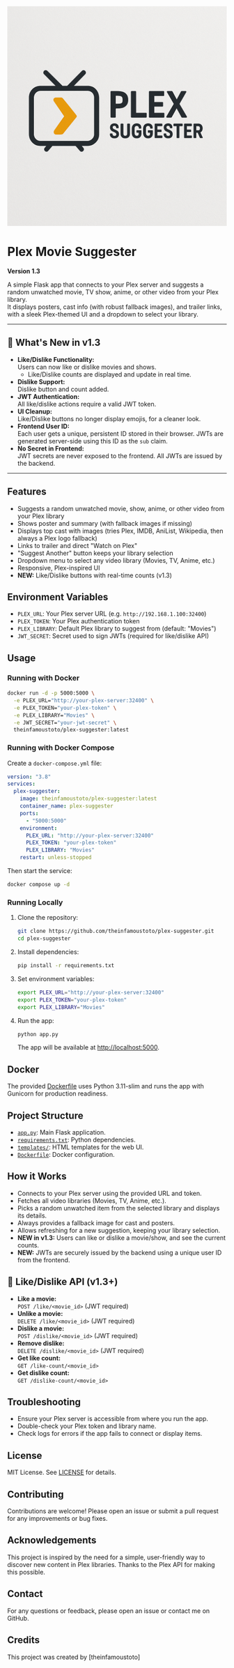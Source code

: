 ![Plex Suggester Logo](assets/logo.png)

# Plex Movie Suggester

**Version 1.3**

A simple Flask app that connects to your Plex server and suggests a random unwatched movie, TV show, anime, or other video from your Plex library.  
It displays posters, cast info (with robust fallback images), and trailer links, with a sleek Plex-themed UI and a dropdown to select your library.

---

## 🚀 What's New in v1.3

- **Like/Dislike Functionality:**  
  Users can now like or dislike movies and shows.  
  - Like/Dislike counts are displayed and update in real time.
- **Dislike Support:**  
  Dislike button and count added.
- **JWT Authentication:**  
  All like/dislike actions require a valid JWT token.
- **UI Cleanup:**  
  Like/Dislike buttons no longer display emojis, for a cleaner look.
- **Frontend User ID:**  
  Each user gets a unique, persistent ID stored in their browser. JWTs are generated server-side using this ID as the `sub` claim.
- **No Secret in Frontend:**  
  JWT secrets are never exposed to the frontend. All JWTs are issued by the backend.

---

## Features

- Suggests a random unwatched movie, show, anime, or other video from your Plex library
- Shows poster and summary (with fallback images if missing)
- Displays top cast with images (tries Plex, IMDB, AniList, Wikipedia, then always a Plex logo fallback)
- Links to trailer and direct "Watch on Plex"
- "Suggest Another" button keeps your library selection
- Dropdown menu to select any video library (Movies, TV, Anime, etc.)
- Responsive, Plex-inspired UI
- **NEW:** Like/Dislike buttons with real-time counts (v1.3)

## Environment Variables

- `PLEX_URL`: Your Plex server URL (e.g. `http://192.168.1.100:32400`)
- `PLEX_TOKEN`: Your Plex authentication token
- `PLEX_LIBRARY`: Default Plex library to suggest from (default: "Movies")
- `JWT_SECRET`: Secret used to sign JWTs (required for like/dislike API)

## Usage

### Running with Docker

```bash
docker run -d -p 5000:5000 \
  -e PLEX_URL="http://your-plex-server:32400" \
  -e PLEX_TOKEN="your-plex-token" \
  -e PLEX_LIBRARY="Movies" \
  -e JWT_SECRET="your-jwt-secret" \
  theinfamoustoto/plex-suggester:latest
```

### Running with Docker Compose

Create a `docker-compose.yml` file:

```yaml
version: "3.8"
services:
  plex-suggester:
    image: theinfamoustoto/plex-suggester:latest
    container_name: plex-suggester
    ports:
      - "5000:5000"
    environment:
      PLEX_URL: "http://your-plex-server:32400"
      PLEX_TOKEN: "your-plex-token"
      PLEX_LIBRARY: "Movies"
    restart: unless-stopped
```

Then start the service:

```bash
docker compose up -d
```

### Running Locally

1. Clone the repository:
    ```bash
    git clone https://github.com/theinfamoustoto/plex-suggester.git
    cd plex-suggester
    ```

2. Install dependencies:
    ```bash
    pip install -r requirements.txt
    ```

3. Set environment variables:
    ```bash
    export PLEX_URL="http://your-plex-server:32400"
    export PLEX_TOKEN="your-plex-token"
    export PLEX_LIBRARY="Movies"
    ```

4. Run the app:
    ```bash
    python app.py
    ```
    The app will be available at [http://localhost:5000](http://localhost:5000).

## Docker

The provided [Dockerfile](Dockerfile) uses Python 3.11-slim and runs the app with Gunicorn for production readiness.

## Project Structure

- [`app.py`](app.py): Main Flask application.
- [`requirements.txt`](requirements.txt): Python dependencies.
- [`templates/`](templates/): HTML templates for the web UI.
- [`Dockerfile`](Dockerfile): Docker configuration.

## How it Works

- Connects to your Plex server using the provided URL and token.
- Fetches all video libraries (Movies, TV, Anime, etc.).
- Picks a random unwatched item from the selected library and displays its details.
- Always provides a fallback image for cast and posters.
- Allows refreshing for a new suggestion, keeping your library selection.
- **NEW in v1.3:** Users can like or dislike a movie/show, and see the current counts.
- **NEW:** JWTs are securely issued by the backend using a unique user ID from the frontend.

## 🔑 Like/Dislike API (v1.3+)

- **Like a movie:**  
  `POST /like/<movie_id>` (JWT required)
- **Unlike a movie:**  
  `DELETE /like/<movie_id>` (JWT required)
- **Dislike a movie:**  
  `POST /dislike/<movie_id>` (JWT required)
- **Remove dislike:**  
  `DELETE /dislike/<movie_id>` (JWT required)
- **Get like count:**  
  `GET /like-count/<movie_id>`
- **Get dislike count:**  
  `GET /dislike-count/<movie_id>`

## Troubleshooting

- Ensure your Plex server is accessible from where you run the app.
- Double-check your Plex token and library name.
- Check logs for errors if the app fails to connect or display items.

## License

MIT License. See [LICENSE](LICENSE) for details.

## Contributing

Contributions are welcome! Please open an issue or submit a pull request for any improvements or bug fixes.

## Acknowledgements

This project is inspired by the need for a simple, user-friendly way to discover new content in Plex libraries. Thanks to the Plex API for making this possible.

## Contact

For any questions or feedback, please open an issue or contact me on GitHub.

## Credits

This project was created by [theinfamoustoto]
